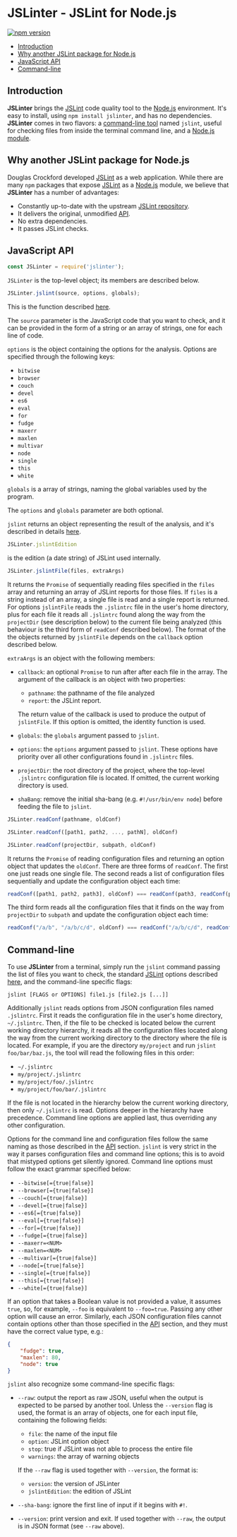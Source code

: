 # JSLinter - JSLint for Node.js

[![npm version](https://img.shields.io/npm/v/jslinter.svg)][npm]

-   [Introduction](#introduction)
-   [Why another JSLint package for Node.js](#why-another-jslint-package-for-node-js)
-   [JavaScript API](#javascript-api)
-   [Command-line](#command-line)

## Introduction

**JSLinter** brings the [JSLint][jslint] code quality tool to the
[Node.js][nodejs] environment. It's easy to install, using `npm install
jslinter`, and has no dependencies. **JSLinter** comes in two flavors: a
[command-line tool](#command-line) named `jslint`, useful for checking files
from inside the terminal command line, and a [Node.js module](#javascript-api).

## Why another JSLint package for Node.js

Douglas Crockford developed [JSLint][jslint] as a web application. While there
are many `npm` packages that expose [JSLint][jslint] as a [Node.js][nodejs]
module, we believe that **JSLinter** has a number of advantages:

-   Constantly up-to-date with the upstream [JSLint repository][jslint-repo].
-   It delivers the original, unmodified [API](#javascript-api).
-   No extra dependencies.
-   It passes JSLint checks.

## JavaScript API

```javascript
const JSLinter = require('jslinter');
```

`JSLinter` is the top-level object; its members are described below.

```javascript
JSLinter.jslint(source, options, globals);
```

This is the function described [here][jslint-func].

The `source` parameter is the JavaScript code that you want to check, and it can
be provided in the form of a string or an array of strings, one for each line of
code.

`options` is the object containing the options for the analysis. Options are
specified through the following keys:

-   `bitwise`
-   `browser`
-   `couch`
-   `devel`
-   `es6`
-   `eval`
-   `for`
-   `fudge`
-   `maxerr`
-   `maxlen`
-   `multivar`
-   `node`
-   `single`
-   `this`
-   `white`

`globals` is a array of strings, naming the global variables used by the
program.

The `options` and `globals` parameter are both optional.

`jslint` returns an object representing the result of the analysis, and it's
described in details [here][jslint-func].

```javascript
JSLinter.jslintEdition
```

is the edition (a date string) of JSLint used internally.

```javascript
JSLinter.jslintFile(files, extraArgs)
```

It returns the `Promise` of sequentially reading files specified in the `files`
array and returning an array of JSLint reports for those files. If `files` is a
string instead of an array, a single file is read and a single report is
returned. For options `jslintFile` reads the `.jslintrc` file in the user's home
directory, plus for each file it reads all `.jslintrc` found along the way from
the `projectDir` (see description below) to the current file being analyzed
(this behaviour is the third form of `readConf` described below). The format of
the the objects returned by `jslintFile` depends on the `callback` option
described below.

`extraArgs` is an object with the following members:

-   `callback`: an optional `Promise` to run after after each file in the array.
    The argument of the callback is an object with two properties:

    -   `pathname`: the pathname of the file analyzed
    -   `report`: the JSLint report.

    The return value of the callback is used to produce the output of
    `jslintFile`. If this option is omitted, the identity function is used.

-   `globals`: the `globals` argument passed to `jslint`.

-   `options`: the `options` argument passed to `jslint`. These options have
    priority over all other configurations found in `.jslintrc` files.

-   `projectDir`: the root directory of the project, where the top-level
    `.jslintrc` configuration file is located. If omitted, the current working
    directory is used.

-   `shaBang`: remove the initial sha-bang (e.g. `#!/usr/bin/env node`) before
    feeding the file to `jslint`.

```javascript
JSLinter.readConf(pathname, oldConf)

JSLinter.readConf([path1, path2, ..., pathN], oldConf)

JSLinter.readConf(projectDir, subpath, oldConf)
```

It returns the `Promise` of reading configuration files and returning an option
object that updates the `oldConf`. There are three forms of `readConf`. The
first one just reads one single file. The second reads a list of configuration
files sequentially and update the configuration object each time:

```javascript
readConf([path1, path2, path3], oldConf) === readConf(path3, readConf(path2, readConf(path1, oldConf)))
```

The third form reads all the configuration files that it finds on the way from
`projectDir` to `subpath` and update the configuration object each time:

```javascript
readConf("/a/b", "/a/b/c/d", oldConf) === readConf("/a/b/c/d", readConf("/a/b/c", readConf("/a/b", oldConf)))
```

## Command-line

To use **JSLinter** from a terminal, simply run the `jslint` command passing the
list of files you want to check, the standard [JSLint][jslint] options
described [here][jslint-help], and the command-line specific flags:

```shell
jslint [FLAGS or OPTIONS] file1.js [file2.js [...]]
```

Additionally `jslint` reads options from JSON configuration files named
`.jslintrc`. First it reads the configuration file in the user's home directory,
`~/.jslintrc`. Then, if the file to be checked is located below the current
working directory hierarchy, it reads all the configuration files located along
the way from the current working directory to the directory where the file is
located. For example, if you are the directory `my/project` and run `jslint
foo/bar/baz.js`, the tool will read the following files in this order:

-   `~/.jslintrc`
-   `my/project/.jslintrc`
-   `my/project/foo/.jslintrc`
-   `my/project/foo/bar/.jslintrc`

If the file is not located in the hierarchy below the current working directory,
then only `~/.jslintrc` is read. Options deeper in the hierarchy have
precedence. Command line options are applied last, thus overriding any other
configuration.

Options for the command line and configuration files follow the same naming as
those described in the [API](#javascript-api) section. `jslint` is very strict
in the way it parses configuration files and command line options; this is to
avoid that mistyped options get silently ignored. Command line options must
follow the exact grammar specified below:

-   `--bitwise[={true|false}]`
-   `--browser[={true|false}]`
-   `--couch[={true|false}]`
-   `--devel[={true|false}]`
-   `--es6[={true|false}]`
-   `--eval[={true|false}]`
-   `--for[={true|false}]`
-   `--fudge[={true|false}]`
-   `--maxerr=<NUM>`
-   `--maxlen=<NUM>`
-   `--multivar[={true|false}]`
-   `--node[={true|false}]`
-   `--single[={true|false}]`
-   `--this[={true|false}]`
-   `--white[={true|false}]`

If an option that takes a Boolean value is not provided a value, it assumes
`true`, so, for example, `--foo` is equivalent to `--foo=true`. Passing any
other option will cause an error. Similarly, each JSON configuration files
cannot contain options other than those specified in the [API](#javascript-api)
section, and they must have the correct value type, e.g.:

```json
{
    "fudge": true,
    "maxlen": 80,
    "node": true
}
```

`jslint` also recognize some command-line specific flags:

-   `--raw`: output the report as raw JSON, useful when the output is expected
    to be parsed by another tool. Unless the `--version` flag is used, the
    format is an array of objects, one for each input file, containing the
    following fields:

    -   `file`: the name of the input file
    -   `option`: JSLint option object
    -   `stop`: true if JSLint was not able to process the entire file
    -   `warnings`: the array of warning objects

    If the `--raw` flag is used together with `--version`, the format is:

    -   `version`: the version of JSLinter
    -   `jslintEdition`: the edition of JSLint

-   `--sha-bang`: ignore the first line of input if it begins with `#!`.

-   `--version`: print version and exit. If used together with `--raw`, the
    output is in JSON format (see `--raw` above).

[jslint]: http://www.jslint.com/ "The JavaScript Code Quality Tool"
[jslint-func]: http://www.jslint.com/function.html "The jslint Function"
[jslint-help]: http://www.jslint.com/help.html "Help"
[jslint-repo]: https://github.com/douglascrockford/JSLint "douglascrockford/JSLint"
[npm]: https://www.npmjs.com/package/jslinter "JSLinter page on npmjs.com"
[nodejs]: https://nodejs.org/ "Node.js"
